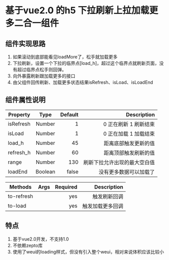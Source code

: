 # 基于vue2.0 的h5 下拉刷新上拉加载更多二合一组件

## 组件实现思路
1. 如果滚动到底部能看见loadMore了，松手就加载更多
2. 下拉刷新，设置一个下拉的临界点[load_h]，超过这个临界点就刷新页面，没有超过临界点松手则回弹。
3. 向外暴露刷新跟加载更多的接口
4. 由父组件回传刷新、加载更多状态结果isRefresh、isLoad、isLoadEnd

## 组件属性说明

| Property      | Type          | Default  | Description |
| ------------- |:-------------:| -------:|------------:|
|isRefresh|Number|1|0 正在刷新  1 刷新结束|
|isLoad|Number|1|0 正在加载  1 加载结束|
|load_h|Number|45|距离底部触发更新的值|
|refresh_h|Number|60|距离顶部触发刷新的值|
|range|Number|130|刷新下拉允许出现的最大空白值|
|loadEnd|Boolean|false|没有更多数据可以加载了|


| Methods|Args|Required|Description|
| ------ |:--:|-------:|----------:|
|to-refresh||yes|触发刷新回调|
|to-load ||yes|触发加载更多回调|

## 特点
1. 基于vue2.0开发，不支持1.0
2. 不依赖zepto库
3. 使用了weui的loading样式，但没有引入整个weui，相对来说体积应该比较小

